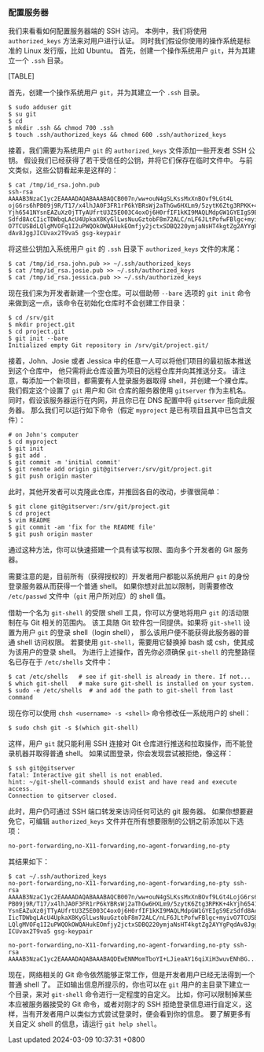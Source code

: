 ### 配置服务器

我们来看看如何配置服务器端的 SSH 访问。 本例中，我们将使用
`authorized_keys` 方法来对用户进行认证。
同时我们假设你使用的操作系统是标准的 Linux 发行版，比如 Ubuntu。
首先，创建一个操作系统用户 `git`，并为其建立一个 `.ssh` 目录。

[TABLE]

首先，创建一个操作系统用户 `git`，并为其建立一个 `.ssh` 目录。

```shell
$ sudo adduser git
$ su git
$ cd
$ mkdir .ssh && chmod 700 .ssh
$ touch .ssh/authorized_keys && chmod 600 .ssh/authorized_keys
```

接着，我们需要为系统用户 `git` 的 `authorized_keys` 文件添加一些开发者
SSH 公钥。
假设我们已经获得了若干受信任的公钥，并将它们保存在临时文件中。
与前文类似，这些公钥看起来是这样的：

```shell
$ cat /tmp/id_rsa.john.pub
ssh-rsa AAAAB3NzaC1yc2EAAAADAQABAAABAQCB007n/ww+ouN4gSLKssMxXnBOvf9LGt4L
ojG6rs6hPB09j9R/T17/x4lhJA0F3FR1rP6kYBRsWj2aThGw6HXLm9/5zytK6Ztg3RPKK+4k
Yjh6541NYsnEAZuXz0jTTyAUfrtU3Z5E003C4oxOj6H0rfIF1kKI9MAQLMdpGW1GYEIgS9Ez
Sdfd8AcCIicTDWbqLAcU4UpkaX8KyGlLwsNuuGztobF8m72ALC/nLF6JLtPofwFBlgc+myiv
O7TCUSBdLQlgMVOFq1I2uPWQOkOWQAHukEOmfjy2jctxSDBQ220ymjaNsHT4kgtZg2AYYgPq
dAv8JggJICUvax2T9va5 gsg-keypair
```

将这些公钥加入系统用户 `git` 的 `.ssh` 目录下 `authorized_keys`
文件的末尾：

```shell
$ cat /tmp/id_rsa.john.pub >> ~/.ssh/authorized_keys
$ cat /tmp/id_rsa.josie.pub >> ~/.ssh/authorized_keys
$ cat /tmp/id_rsa.jessica.pub >> ~/.ssh/authorized_keys
```

现在我们来为开发者新建一个空仓库。可以借助带 `--bare` 选项的 `git init`
命令来做到这一点，该命令在初始化仓库时不会创建工作目录：

```shell
$ cd /srv/git
$ mkdir project.git
$ cd project.git
$ git init --bare
Initialized empty Git repository in /srv/git/project.git/
```

接着，John、Josie 或者 Jessica
中的任意一人可以将他们项目的最初版本推送到这个仓库中，
他只需将此仓库设置为项目的远程仓库并向其推送分支。
请注意，每添加一个新项目，都需要有人登录服务器取得
shell，并创建一个裸仓库。 我们假定这个设置了 `git` 用户和 Git
仓库的服务器使用 `gitserver` 作为主机名。
同时，假设该服务器运行在内网，并且你已在 DNS 配置中将 `gitserver`
指向此服务器。 那么我们可以运行如下命令（假定 `myproject`
是已有项目且其中已包含文件）：

```shell
# on John's computer
$ cd myproject
$ git init
$ git add .
$ git commit -m 'initial commit'
$ git remote add origin git@gitserver:/srv/git/project.git
$ git push origin master
```

此时，其他开发者可以克隆此仓库，并推回各自的改动，步骤很简单：

```shell
$ git clone git@gitserver:/srv/git/project.git
$ cd project
$ vim README
$ git commit -am 'fix for the README file'
$ git push origin master
```

通过这种方法，你可以快速搭建一个具有读写权限、面向多个开发者的 Git
服务器。

需要注意的是，目前所有（获得授权的）开发者用户都能以系统用户 `git`
的身份登录服务器从而获得一个普通 shell。
如果你想对此加以限制，则需要修改 `/etc/passwd` 文件中（`git`
用户所对应）的 shell 值。

借助一个名为 `git-shell` 的受限 shell 工具，你可以方便地将用户 `git`
的活动限制在与 Git 相关的范围内。 该工具随 Git 软件包一同提供。如果将
`git-shell` 设置为用户 `git` 的登录 shell（login shell），
那么该用户便不能获得此服务器的普通 shell 访问权限。 若要使用
`git-shell`，需要用它替换掉 bash 或 csh，使其成为该用户的登录 shell。
为进行上述操作，首先你必须确保 `git-shell` 的完整路径名已存在于
`/etc/shells` 文件中：

```shell
$ cat /etc/shells   # see if git-shell is already in there. If not...
$ which git-shell   # make sure git-shell is installed on your system.
$ sudo -e /etc/shells  # and add the path to git-shell from last command
```

现在你可以使用 `chsh <username> -s <shell>` 命令修改任一系统用户的
shell：

```shell
$ sudo chsh git -s $(which git-shell)
```

这样，用户 `git` 就只能利用 SSH 连接对 Git
仓库进行推送和拉取操作，而不能登录机器并取得普通 shell。
如果试图登录，你会发现尝试被拒绝，像这样：

```shell
$ ssh git@gitserver
fatal: Interactive git shell is not enabled.
hint: ~/git-shell-commands should exist and have read and execute access.
Connection to gitserver closed.
```

此时，用户仍可通过 SSH 端口转发来访问任何可达的 git 服务器。
如果你想要避免它，可编辑 `authorized_keys`
文件并在所有想要限制的公钥之前添加以下选项：

```shell
no-port-forwarding,no-X11-forwarding,no-agent-forwarding,no-pty
```

其结果如下：

```shell
$ cat ~/.ssh/authorized_keys
no-port-forwarding,no-X11-forwarding,no-agent-forwarding,no-pty ssh-rsa
AAAAB3NzaC1yc2EAAAADAQABAAABAQCB007n/ww+ouN4gSLKssMxXnBOvf9LGt4LojG6rs6h
PB09j9R/T17/x4lhJA0F3FR1rP6kYBRsWj2aThGw6HXLm9/5zytK6Ztg3RPKK+4kYjh6541N
YsnEAZuXz0jTTyAUfrtU3Z5E003C4oxOj6H0rfIF1kKI9MAQLMdpGW1GYEIgS9EzSdfd8AcC
IicTDWbqLAcU4UpkaX8KyGlLwsNuuGztobF8m72ALC/nLF6JLtPofwFBlgc+myivO7TCUSBd
LQlgMVOFq1I2uPWQOkOWQAHukEOmfjy2jctxSDBQ220ymjaNsHT4kgtZg2AYYgPqdAv8JggJ
ICUvax2T9va5 gsg-keypair

no-port-forwarding,no-X11-forwarding,no-agent-forwarding,no-pty ssh-rsa
AAAAB3NzaC1yc2EAAAADAQABAAABAQDEwENNMomTboYI+LJieaAY16qiXiH3wuvENhBG...
```

现在，网络相关的 Git
命令依然能够正常工作，但是开发者用户已经无法得到一个普通 shell 了。
正如输出信息所提示的，你也可以在 `git` 用户的主目录下建立一个目录，来对
`git-shell` 命令进行一定程度的自定义。
比如，你可以限制掉某些本应被服务器接受的 Git 命令，或者对刚才的 SSH
拒绝登录信息进行自定义，这样，当有开发者用户以类似方式尝试登录时，便会看到你的信息。
要了解更多有关自定义 shell 的信息，请运行 `git help shell`。

Last updated 2024-03-09 10:37:31 +0800
